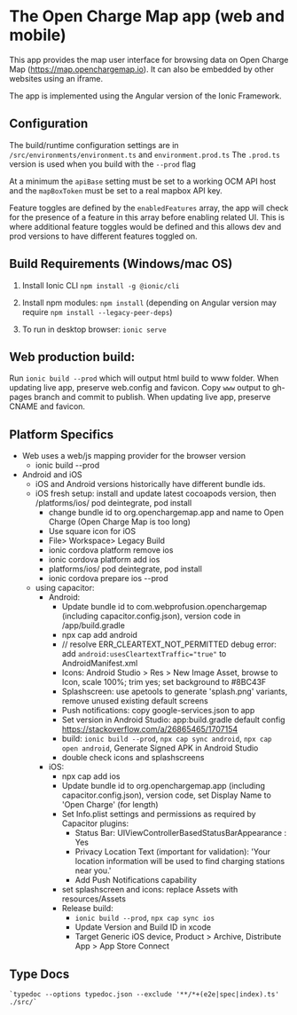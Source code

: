 # The Open Charge Map app (web and mobile)
This app provides the map user interface for browsing data on Open Charge Map (https://map.openchargemap.io). It can also be embedded by other websites using an iframe.

The app is implemented using the Angular version of the Ionic Framework.

## Configuration
The build/runtime configuration settings are in `/src/environments/environment.ts` and `environment.prod.ts`
The `.prod.ts` version is used when you build with the `--prod` flag

At a minimum the `apiBase` setting must be set to a working OCM API host and the `mapBoxToken` must be set to a real mapbox API key.

Feature toggles are defined by the `enabledFeatures` array, the app will check for the presence of a feature in this array before enabling related UI. This is where additional feature toggles would be defined and this allows dev and prod versions to have different features toggled on.

## Build Requirements (Windows/mac OS)

1. Install Ionic CLI
`npm install -g @ionic/cli`

2. Install npm modules: `npm install` (depending on Angular version may require `npm install --legacy-peer-deps`)

3. To run in desktop browser: `ionic serve` 

## Web production build:
Run `ionic build --prod` which will output html build to www folder. When updating live app, preserve web.config and favicon.
Copy `www` output to gh-pages branch and commit to publish. When updating live app, preserve CNAME and favicon.

## Platform Specifics
- Web uses a web/js mapping provider for the browser version
    - ionic build --prod
- Android and iOS
    - iOS and Android versions historically have different bundle ids.
    - iOS fresh setup: install and update latest cocoapods version, then  /platforms/ios/ pod deintegrate, pod install
        - change bundle id to org.openchargemap.app and name to Open Charge (Open Charge Map is too long)
        - Use square icon for iOS
        - File> Workspace> Legacy Build
        - ionic cordova platform remove ios
        - ionic cordova platform add ios
        - platforms/ios/ pod deintegrate, pod install
        - ionic cordova prepare ios --prod
    - using capacitor:
        - Android:
            - Update bundle id to com.webprofusion.openchargemap (including capacitor.config.json), version code in /app/build.gradle
            - npx cap add android
            - // resolve ERR_CLEARTEXT_NOT_PERMITTED debug error: add `android:usesCleartextTraffic="true"` to AndroidManifest.xml
            - Icons: Android Studio > Res > New Image Asset, browse to Icon,  scale 100%; trim yes; set background to #8BC43F
            - Splashscreen: use apetools to generate 'splash.png' variants, remove unused existing default screens
            - Push notifications: copy google-services.json to app
            - Set version in Android Studio: app:build.gradle default config  https://stackoverflow.com/a/26865465/1707154
            - build: `ionic build --prod`, `npx cap sync android`, `npx cap open android`, Generate Signed APK in Android Studio
            - double check icons and splashscreens
        - iOS:
            - npx cap add ios
            - Update bundle id to org.openchargemap.app (including capacitor.config.json), version code, set Display Name to 'Open Charge' (for length)
            - Set Info.plist settings and permissions as required by Capacitor plugins: 
                - Status Bar: UIViewControllerBasedStatusBarAppearance : Yes
                - Privacy Location Text (important for validation): 'Your location information will be used to find charging stations near you.'
                - Add Push Notifications capability
            - set splashscreen and icons: replace Assets with resources/Assets
            - Release build:
                - `ionic build --prod`, `npx cap sync ios`
                - Update Version and Build ID in xcode
                - Target Generic iOS device, Product > Archive, Distribute App > App Store Connect



## Type Docs
    `typedoc --options typedoc.json --exclude '**/*+(e2e|spec|index).ts' ./src/`